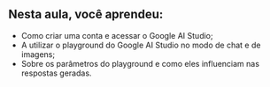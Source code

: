 ## Nesta aula, você aprendeu:

- Como criar uma conta e acessar o Google AI Studio;
- A utilizar o playground do Google AI Studio no modo de chat e de imagens;
- Sobre os parâmetros do playground e como eles influenciam nas respostas geradas.